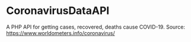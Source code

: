 # CoronavirusDataAPI
A PHP API for getting cases, recovered, deaths cause COVID-19. Source: https://www.worldometers.info/coronavirus/
